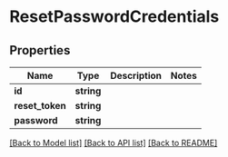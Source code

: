 # ResetPasswordCredentials

## Properties
Name | Type | Description | Notes
------------ | ------------- | ------------- | -------------
**id** | **string** |  | 
**reset_token** | **string** |  | 
**password** | **string** |  | 

[[Back to Model list]](../README.md#documentation-for-models) [[Back to API list]](../README.md#documentation-for-api-endpoints) [[Back to README]](../README.md)


